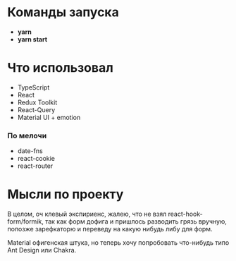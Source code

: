 # Команды запуска 

- **yarn**
- **yarn start**


# Что использовал

- TypeScript
- React
- Redux Toolkit
- React-Query
- Material UI + emotion

### По мелочи

- date-fns
- react-cookie
- react-router


# Мысли по проекту
В целом, оч клевый экспириенс, жалею, что не взял react-hook-form/formik, так как форм дофига и пришлось разводить грязь вручную, попозже зарефкаторю и переведу на какую нибудь либу для форм.

Material офигенская штука, но теперь хочу попробовать что-нибудь типо Ant Design или Chakra. 
